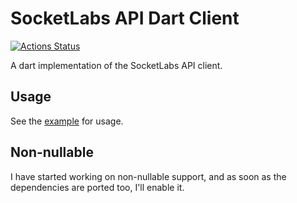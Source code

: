 # SocketLabs API Dart Client

[![Actions Status](https://github.com/enyo/socketlabs/workflows/Dart%20CI/badge.svg)](https://github.com/enyo/socketlabs/actions)
 
A dart implementation of the SocketLabs API client.

## Usage

See the [example](example) for usage.

## Non-nullable

I have started working on non-nullable support, and as soon as the dependencies
are ported too, I'll enable it.

